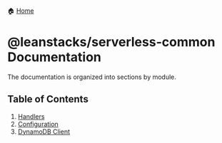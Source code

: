 :house: [Home](/README.md)

# @leanstacks/serverless-common Documentation

The documentation is organized into sections by module.

## Table of Contents

1. [Handlers](/docs/utils/MIDDYFY.md)
1. [Configuration](/docs/services/CONFIG.md)
1. [DynamoDB Client](/docs//services/DYNAMO.md)
